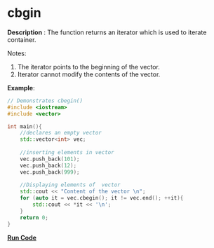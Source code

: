 # cbgin

**Description** : The function returns an iterator which is used to iterate container.

Notes:

1. The iterator points to the beginning of the vector.
2. Iterator cannot modify the contents of the vector.

**Example**:
```cpp
// Demonstrates cbegin() 
#include <iostream>
#include <vector>

int main(){
    //declares an empty vector
    std::vector<int> vec;
    
    //inserting elements in vector
    vec.push_back(101);
    vec.push_back(12);
    vec.push_back(999);
  
    //Displaying elements of  vector
    std::cout << "Content of the vector \n";
    for (auto it = vec.cbegin(); it != vec.end(); ++it){ 
        std::cout << *it << '\n'; 
    }
    return 0;
}

```
**[Run Code](https://rextester.com/XRFTW94461)**

